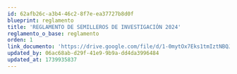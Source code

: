 ```yaml
---
id: 62afb26c-a3b4-46c2-8f7e-ea37727b8d0f
blueprint: reglamento
title: 'REGLAMENTO DE SEMILLEROS DE INVESTIGACIÓN 2024'
reglamento_o_base: reglamento
orden: 1
link_documento: 'https://drive.google.com/file/d/1-0mytOx7Eks1tmIztNBQJqvTR5MHzSV8/view?usp=sharing'
updated_by: 06ac68ab-d29f-41e9-9b9a-dd4da3996484
updated_at: 1739935837
---
```

